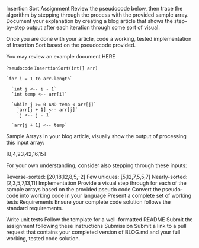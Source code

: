 Insertion Sort
Assignment
Review the pseudocode below, then trace the algorithm by stepping through the process with the provided sample array. Document your explanation by creating a blog article that shows the step-by-step output after each iteration through some sort of visual.

Once you are done with your article, code a working, tested implementation of Insertion Sort based on the pseudocode provided.

You may review an example document HERE

`Pseudocode`
  `InsertionSort(int[] arr)`
  
    `for i = 1 to arr.length`
    
      `int j <-- i - 1`
      `int temp <-- arr[i]`
      
      `while j >= 0 AND temp < arr[j]`
        `arr[j + 1] <-- arr[j]`
        `j <-- j - 1`
        
      `arr[j + 1] <-- temp`
      
Sample Arrays
In your blog article, visually show the output of processing this input array:

[8,4,23,42,16,15]

For your own understanding, consider also stepping through these inputs:

Reverse-sorted: [20,18,12,8,5,-2]
Few uniques: [5,12,7,5,5,7]
Nearly-sorted: [2,3,5,7,13,11]
Implementation
Provide a visual step through for each of the sample arrays based on the provided pseudo code
Convert the pseudo-code into working code in your language
Present a complete set of working tests
Requirements
Ensure your complete code solution follows the standard requirements.

Write unit tests
Follow the template for a well-formatted README
Submit the assignment following these instructions
Submission
Submit a link to a pull request that contains your completed version of BLOG.md and your full working, tested code solution.